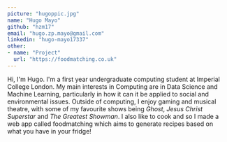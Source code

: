 ```yaml
---
picture: "hugoppic.jpg"
name: "Hugo Mayo"
github: "hzm17"
email: "hugo.zp.mayo@gmail.com"
linkedin: "hugo-mayo17337"
other: 
- name: "Project"
  url: "https://foodmatching.co.uk"
---
```


Hi, I'm Hugo. I'm a first year undergraduate computing student at Imperial College London. My main interests in Computing are in Data Science and Machine Learning, particularly in how it can it be applied to social and environmental issues.
Outside of computing, I enjoy gaming and musical theatre, with some of my favourite shows being *Ghost*, *Jesus Christ Superstar* and *The Greatest Showman*. I also like to cook and so I made a web app called foodmatching which aims to generate recipes based on what you have in your fridge!